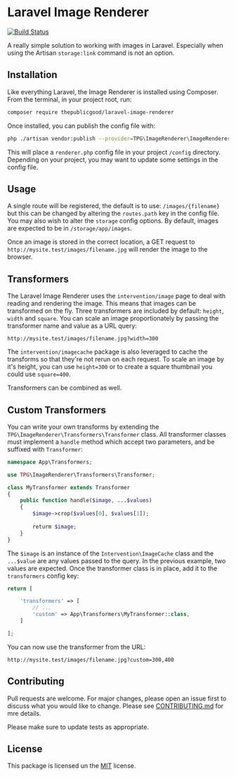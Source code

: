 # Laravel Image Renderer

[![Build Status](https://travis-ci.org/tpg/laravel-image-renderer.svg?branch=master)](https://travis-ci.org/tpg/laravel-image-renderer)

 A really simple solution to working with images in Laravel. Especially when using the Artisan `storage:link` command is not an option. 

## Installation

Like everything Laravel, the Image Renderer is installed using Composer. From the terminal, in your project root, run:

```bash
composer require thepublicgood/laravel-image-renderer
```

Once installed, you can publish the config file with:

```bash
php ./artisan vendor:publish --provider=TPG\ImageRenderer\ImageRendererServiceProvider
```

This will place a `renderer.php` config file in your project `/config` directory. Depending on your project, you may want to update some settings in the config file.

## Usage

A single route will be registered, the default is to use: `/images/{filename}` but this can be changed by altering the `routes.path` key in the config file.
You may also wish to alter the `storage` config options. By default, images are expected to be in `/storage/app/images`.

Once an image is stored in the correct location, a GET request to `http://mysite.test/images/filename.jpg` will render the image to the browser.

## Transformers

The Laravel Image Renderer uses the `intervention/image` page to deal with reading and rendering the image. This means that images can be transformed on the fly. Three transformers are included by default: `height`, `width` and `square`. You can scale an image proportionately by passing the transformer name and value as a URL query:

```
http://mysite.test/images/filename.jpg?width=300
```

The `intervention/imagecache` package is also leveraged to cache the transforms so that they're not rerun on each request. To scale an image by it's height, you can use `height=300` or to create a square thumbnail you could use `square=400`. 

Transformers can be combined as well.

## Custom Transformers

You can write your own transforms by extending the `TPG\ImageRenderer\Transformers\Transformer` class. All transformer classes must implement a `handle` method which accept two parameters, and be suffixed with `Transformer`:

```php
namespace App\Transformers;

use TPG\ImageRenderer\Transformers\Transformer;

class MyTransformer extends Transformer
{
    public function handle($image, ...$values)
    {
        $image->crop($values[0], $values[1]);
        
        returm $image;
    }
}
```

The `$image` is an instance of the `Intervention\ImageCache` class and the `...$value` are any values passed to the query. In the previous example, two values are expected. Once the transformer class is in place, add it to the `transformers` config key:

```php
return [

    'transformers' => [
        // ...
        'custom' => App\Transformers\MyTransformer::class,
    ]

];
```

You can now use the transformer from the URL:

```
http://mysite.test/images/filename.jpg?custom=300,400
```

## Contributing
Pull requests are welcome. For major changes, please open an issue first to discuss what you would like to change. Please see [CONTRIBUTING.md]() for mre details.

Please make sure to update tests as appropriate.

## License
This package is licensed un the [MIT](LICENSE.md) license.
